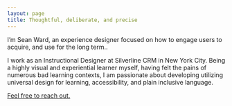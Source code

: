 ```yaml
---
layout: page
title: Thoughtful, deliberate, and precise
---
```


<p class="lead">I’m Sean Ward, an experience designer focused on how to engage users to acquire, and use for the long term.</a>.</p>

I work as an Instructional Designer at Silverline CRM in New York City. Being a highly visual and experiential learner myself, having felt the pains of numerous bad learning contexts, I am passionate about developing utilizing universal design for learning, accessibility, and plain inclusive language.

[Feel free to reach out.](mailto:seanthomasward@gmail.com)
